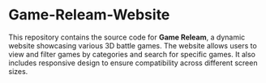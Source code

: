 # Game-Releam-Website

This repository contains the source code for **Game Releam**, a dynamic website showcasing various 3D battle games. The website allows users to view and filter games by categories and search for specific games. It also includes responsive design to ensure compatibility across different screen sizes.

